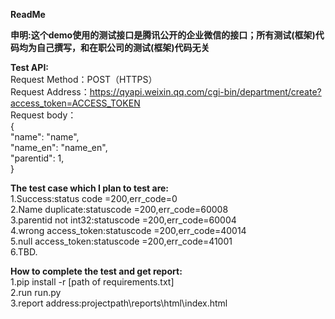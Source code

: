 **ReadMe**  

**申明:这个demo使用的测试接口是腾讯公开的企业微信的接口；所有测试(框架)代码均为自己撰写，和在职公司的测试(框架)代码无关**

**Test API:**  
Request Method：POST（HTTPS）  
Request Address：https://qyapi.weixin.qq.com/cgi-bin/department/create?access_token=ACCESS_TOKEN  
Request body：  
{   
   "name": "name",  
   "name_en": "name_en",   
   "parentid": 1,  
}  

**The test case which I plan to test are:**  
1.Success:status code =200,err_code=0  
2.Name duplicate:statuscode =200,err_code=60008  
3.parentid not int32:statuscode =200,err_code=60004  
4.wrong access_token:statuscode =200,err_code=40014  
5.null access_token:statuscode =200,err_code=41001  
6.TBD.

**How to complete the test and get report:**  
1.pip install -r [path of requirements.txt]  
2.run run.py  
3.report address:projectpath\reports\html\index.html  
